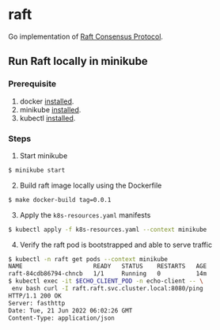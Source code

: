 # raft
Go implementation of [Raft Consensus Protocol](https://raft.github.io/).

## Run Raft locally in minikube

### Prerequisite
1. docker [installed](https://docs.docker.com/get-docker/).
2. minikube [installed](https://minikube.sigs.k8s.io/docs/start/).
3. kubectl [installed](https://kubernetes.io/docs/tasks/tools/).

### Steps

1. Start minikube
```bash
$ minikube start
```

2. Build raft image locally using the Dockerfile
```bash
$ make docker-build tag=0.0.1 
```

3. Apply the `k8s-resources.yaml` manifests
```bash
$ kubectl apply -f k8s-resources.yaml --context minikube 
```

4. Verify the raft pod is bootstrapped and able to serve traffic
```bash
$ kubectl -n raft get pods --context minikube
NAME                    READY   STATUS    RESTARTS   AGE
raft-84cdb86794-chncb   1/1     Running   0          14m 
$ kubectl exec -it $ECHO_CLIENT_POD -n echo-client -- \
 env bash curl -I raft.raft.svc.cluster.local:8080/ping
HTTP/1.1 200 OK
Server: fasthttp
Date: Tue, 21 Jun 2022 06:02:26 GMT
Content-Type: application/json
```
